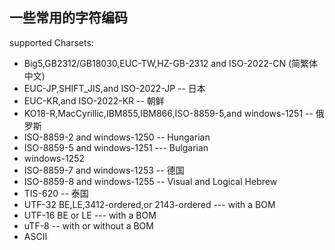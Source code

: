 一些常用的字符编码
---


supported Charsets:   

* Big5,GB2312/GB18030,EUC-TW,HZ-GB-2312 and ISO-2022-CN (简繁体中文)
* EUC-JP,SHIFT_JIS,and ISO-2022-JP -- 日本
* EUC-KR,and ISO-2022-KR -- 朝鲜
* KO18-R,MacCyrillic,IBM855,IBM866,ISO-8859-5,and windows-1251 -- 俄罗斯
* ISO-8859-2 and windows-1250 -- Hungarian
* ISO-8859-5 and windows-1251 --- Bulgarian
* windows-1252 
* ISO-8859-7 and windows-1253  -- 德国
* ISO-8859-8 and windows-1255 -- Visual and Logical Hebrew 
* TIS-620  --  泰国
* UTF-32 BE,LE,3412-ordered,or 2143-ordered  --- with a BOM
* UTF-16 BE or LE  --- with a BOM
* uTF-8  --  with or without a BOM
* ASCII 